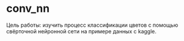 # conv_nn
Цель работы: изучить процесс классификации цветов с помощью свёрточной нейронной сети на примере данных с kaggle.
